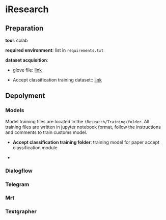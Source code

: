 # iResearch

## Preparation

**tool**: colab

**required environment**: list in `requirements.txt`

**dataset acquisition**: 

* glove file: [link](http://nlp.stanford.edu/data/wordvecs/glove.840B.300d.zip)

* Accept classification training dataset:: [link](https://drive.google.com/file/d/1pwGDi6LUKq2YPK_L8Zx0FQGoWQKjCJOj/view?usp=sharing)

## Depolyment

### Models
Model training files are located in the `iResearch/Training/folder`. All training files are written in jupyter notebook format, follow the instructions and comments to train customs model.
* **Accept classification training folder**: training model for paper accept classification module

* 
### Dialogflow

### Telegram

### Mrt

### Textgrapher

